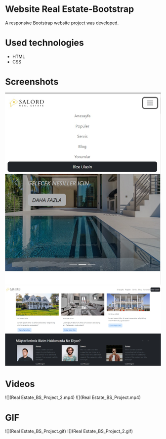 # Website Real Estate-Bootstrap

A responsive Bootstrap website project was developed.

# Used technologies

- HTML
- CSS

# Screenshots

![](1.jpg)
![](2.jpg)

# Videos

![](Real Estate_BS_Project_2.mp4)
![](Real Estate_BS_Project.mp4)

# GIF

![](Real Estate_BS_Project.gif)
![](Real Estate_BS_Project_2.gif)
